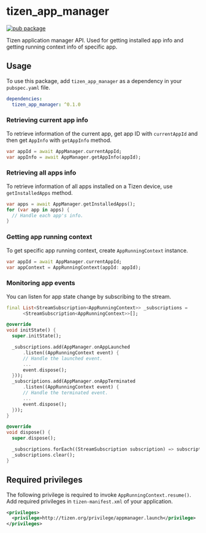 # tizen_app_manager

 [![pub package](https://img.shields.io/pub/v/tizen_app_manager.svg)](https://pub.dev/packages/tizen_app_manager)

Tizen application manager API. Used for getting installed app info and getting running context info of specific app.

## Usage

To use this package, add `tizen_app_manager` as a dependency in your `pubspec.yaml` file.

```yaml
dependencies:
  tizen_app_manager: ^0.1.0
```

### Retrieving current app info

To retrieve information of the current app, get app ID with `currentAppId` and then get `AppInfo` with `getAppInfo` method.

```dart
var appId = await AppManager.currentAppId;
var appInfo = await AppManager.getAppInfo(appId);
```

### Retrieving all apps info

To retrieve information of all apps installed on a Tizen device, use `getInstalledApps` method.

```dart
var apps = await AppManager.getInstalledApps();
for (var app in apps) {
  // Handle each app's info.
}
```

### Getting app running context

To get specific app running context, create `AppRunningContext` instance.

```dart
var appId = await AppManager.currentAppId;
var appContext = AppRunningContext(appId: appId);
```

### Monitoring app events

You can listen for app state change by subscribing to the stream.

```dart
final List<StreamSubscription<AppRunningContext>> _subscriptions =
      <StreamSubscription<AppRunningContext>>[];

@override
void initState() {
  super.initState();

  _subscriptions.add(AppManager.onAppLaunched
      .listen((AppRunningContext event) {
      // Handle the launched event.
      ...
      event.dispose();
  }));
  _subscriptions.add(AppManager.onAppTerminated
      .listen((AppRunningContext event) {
      // Handle the terminated event.
      ...
      event.dispose();
  }));
}

@override
void dispose() {
  super.dispose();

  _subscriptions.forEach((StreamSubscription subscription) => subscription.cancel());
  _subscriptions.clear();
}
```

## Required privileges

The following privilege is required to invoke `AppRunningContext.resume()`. Add required privileges in `tizen-manifest.xml` of your application.

```xml
<privileges>
  <privilege>http://tizen.org/privilege/appmanager.launch</privilege>
</privileges>
```
